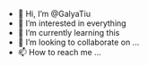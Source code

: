 - 👋 Hi, I’m @GalyaTiu
- 👀 I’m interested in everything
- 🌱 I’m currently learning this
- 💞️ I’m looking to collaborate on ...
- 📫 How to reach me ...

<!---
GalyaTiu/GalyaTiu is a ✨ special ✨ repository because its `README.md` (this file) appears on your GitHub profile.
You can click the Preview link to take a look at your changes.
--->
